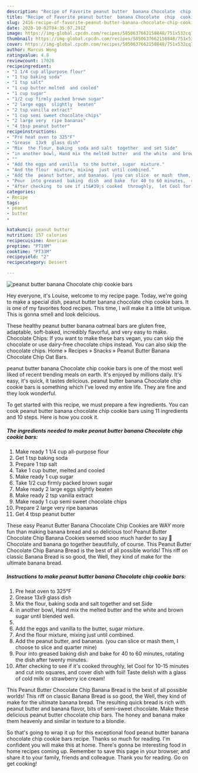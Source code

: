 ```yaml
---
description: "Recipe of Favorite peanut butter  banana Chocolate  chip  cookie  bars"
title: "Recipe of Favorite peanut butter  banana Chocolate  chip  cookie  bars"
slug: 2416-recipe-of-favorite-peanut-butter-banana-chocolate-chip-cookie-bars
date: 2020-10-02T04:35:07.291Z
image: https://img-global.cpcdn.com/recipes/5850637662158848/751x532cq70/peanut-butter-banana-chocolate-chip-cookie-bars-recipe-main-photo.jpg
thumbnail: https://img-global.cpcdn.com/recipes/5850637662158848/751x532cq70/peanut-butter-banana-chocolate-chip-cookie-bars-recipe-main-photo.jpg
cover: https://img-global.cpcdn.com/recipes/5850637662158848/751x532cq70/peanut-butter-banana-chocolate-chip-cookie-bars-recipe-main-photo.jpg
author: Marcus Wong
ratingvalue: 4.8
reviewcount: 17028
recipeingredient:
- "1 1/4 cup allpurpose flour"
- "1 tsp baking soda"
- "1 tsp salt"
- "1 cup butter melted  and cooled"
- "1 cup sugar"
- "1/2 cup firmly packed brown sugar"
- "2 large eggs  slightly  beaten"
- "2 tsp vanilla extract"
- "1 cup semi sweet chocolate chips"
- "2 large very  ripe bananas"
- "4 tbsp peanut butter"
recipeinstructions:
- "Pre heat oven to 325°F"
- "Grease  13x9  glass dish"
- "Mix  the flour, baking  soda and salt  together  and set Side"
- "in another bowl, Hand mix the melted butter  and the white  and brown  sugar until blended well."
- ""
- "Add the eggs and vanilla  to the butter, sugar  mixture."
- "And the flour  mixture, mixing  just until combined."
- "Add the  peanut butter, and bananas. (you can slice  or mash  them, I choose  to slice and quarter  mine)"
- "Pour  into greased  baking  dish  and bake  for 40 to 60 minutes,  rotating  the dish  after twenty  minutes."
- "After checking  to see if it&#39;s cooked  throughly,  let Cool for 10-15 minutes  and cut into squares, and cover  dish with foil!  Taste  delish  with a glass  of cold milk or strawberry  ice cream!"
categories:
- Recipe
tags:
- peanut
- butter
- 

katakunci: peanut butter  
nutrition: 157 calories
recipecuisine: American
preptime: "PT19M"
cooktime: "PT33M"
recipeyield: "2"
recipecategory: Dessert

---
```



![peanut butter  banana Chocolate  chip  cookie  bars](https://img-global.cpcdn.com/recipes/5850637662158848/751x532cq70/peanut-butter-banana-chocolate-chip-cookie-bars-recipe-main-photo.jpg)

Hey everyone, it's Louise, welcome to my recipe page. Today, we're going to make a special dish, peanut butter  banana chocolate  chip  cookie  bars. It is one of my favorites food recipes. This time, I will make it a little bit unique. This is gonna smell and look delicious.

These healthy peanut butter banana oatmeal bars are gluten free, adaptable, soft-baked, incredibly flavorful, and very easy to make. Chocolate Chips: If you want to make these bars vegan, you can skip the chocolate or use dairy-free chocolate chips instead. You can also skip the chocolate chips. Home » Recipes » Snacks » Peanut Butter Banana Chocolate Chip Oat Bars.

peanut butter  banana Chocolate  chip  cookie  bars is one of the most well liked of recent trending meals on earth. It's enjoyed by millions daily. It's easy, it's quick, it tastes delicious. peanut butter  banana Chocolate  chip  cookie  bars is something which I've loved my entire life. They are fine and they look wonderful.


To get started with this recipe, we must prepare a few ingredients. You can cook peanut butter  banana chocolate  chip  cookie  bars using 11 ingredients and 10 steps. Here is how you cook it.

<!--inarticleads1-->

##### The ingredients needed to make peanut butter  banana Chocolate  chip  cookie  bars:

1. Make ready 1 1/4 cup all-purpose flour
1. Get 1 tsp baking soda
1. Prepare 1 tsp salt
1. Take 1 cup butter, melted  and cooled
1. Make ready 1 cup sugar
1. Take 1/2 cup firmly packed brown sugar
1. Make ready 2 large eggs  slightly  beaten
1. Make ready 2 tsp vanilla extract
1. Make ready 1 cup semi sweet chocolate chips
1. Prepare 2 large very  ripe bananas
1. Get 4 tbsp peanut butter


These easy Peanut Butter Banana Chocolate Chip Cookies are WAY more fun than making banana bread and so delicious too! Peanut Butter Chocolate Chip Banana Cookies seemed sooo much harder to say 🙂 Chocolate and banana go together beautifully, of course. This Peanut Butter Chocolate Chip Banana Bread is the best of all possible worlds! This riff on classic Banana Bread is so good, the Well, they kind of make for the ultimate banana bread. 

<!--inarticleads2-->

##### Instructions to make peanut butter  banana Chocolate  chip  cookie  bars:

1. Pre heat oven to 325°F
1. Grease  13x9  glass dish
1. Mix  the flour, baking  soda and salt  together  and set Side
1. in another bowl, Hand mix the melted butter  and the white  and brown  sugar until blended well.
1. 
1. Add the eggs and vanilla  to the butter, sugar  mixture.
1. And the flour  mixture, mixing  just until combined.
1. Add the  peanut butter, and bananas. (you can slice  or mash  them, I choose  to slice and quarter  mine)
1. Pour  into greased  baking  dish  and bake  for 40 to 60 minutes,  rotating  the dish  after twenty  minutes.
1. After checking  to see if it&#39;s cooked  throughly,  let Cool for 10-15 minutes  and cut into squares, and cover  dish with foil!  Taste  delish  with a glass  of cold milk or strawberry  ice cream!


This Peanut Butter Chocolate Chip Banana Bread is the best of all possible worlds! This riff on classic Banana Bread is so good, the Well, they kind of make for the ultimate banana bread. The resulting quick bread is rich with peanut butter and banana flavor, bits of semi-sweet chocolate. Make these delicious peanut butter chocolate chip bars. The honey and banana make them heavenly and similar in texture to a blondie. 

So that's going to wrap it up for this exceptional food peanut butter  banana chocolate  chip  cookie  bars recipe. Thanks so much for reading. I'm confident you will make this at home. There's gonna be interesting food in home recipes coming up. Remember to save this page in your browser, and share it to your family, friends and colleague. Thank you for reading. Go on get cooking!

